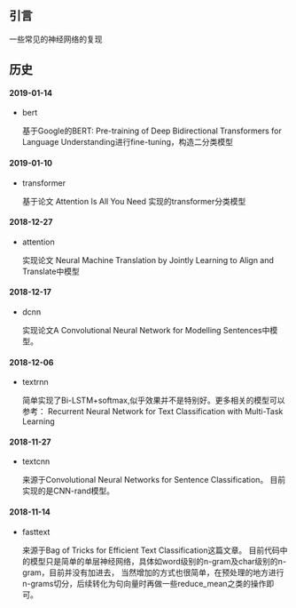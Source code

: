 ## 引言
一些常见的神经网络的复现

## 历史
#### 2019-01-14
* bert

    基于Google的BERT: Pre-training of Deep Bidirectional Transformers for Language Understanding进行fine-tuning，构造二分类模型
    
#### 2019-01-10
* transformer

    基于论文 Attention Is All You Need 实现的transformer分类模型

#### 2018-12-27
* attention

    实现论文 Neural Machine Translation by Jointly Learning to Align and Translate中模型

#### 2018-12-17
* dcnn

    实现论文A Convolutional Neural Network for Modelling Sentences中模型。

#### 2018-12-06
* textrnn

    简单实现了Bi-LSTM+softmax,似乎效果并不是特别好。更多相关的模型可以参考：
    Recurrent Neural Network for Text Classification with Multi-Task Learning
    
#### 2018-11-27
* textcnn

    来源于Convolutional Neural Networks for Sentence Classification。
    目前实现的是CNN-rand模型。
    
#### 2018-11-14
* fasttext

    来源于Bag of Tricks for Efficient Text Classification这篇文章。
    目前代码中的模型只是简单的单层神经网络，具体如word级别的n-gram及char级别的n-gram，目前并没有加进去，
    当然增加的方式也很简单，在预处理的地方进行n-grams切分，后续转化为句向量时再做一些reduce_mean之类的操作即可。
    
